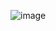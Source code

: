![image](https://github.com/ShchadkoAndrii/Python/assets/118735059/3be5984a-e2f8-4b52-a4d1-93f120f1ad8c)

